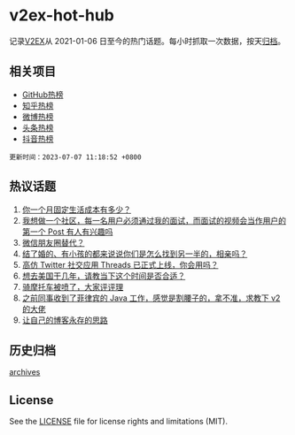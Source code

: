 # v2ex-hot-hub

 记录[V2EX](https://www.v2ex.com/)从 2021-01-06 日至今的热门话题。每小时抓取一次数据，按天[归档](archives)。
 
 ## 相关项目

- [GitHub热榜](https://github.com/it985/github-hot-hub)
- [知乎热榜](https://github.com/it985/zhihu-hot-hub)
- [微博热榜](https://github.com/it985/weibo-hot-hub)
- [头条热榜](https://github.com/it985/toutiao-hot-hub)
- [抖音热榜](https://github.com/it985/douyin-hot-hub)


 `更新时间：2023-07-07 11:18:52 +0800`

## 热议话题

1. [你一个月固定生活成本有多少？](https://www.v2ex.com/t/954530)
1. [我想做一个社区，每一名用户必须通过我的面试，而面试的视频会当作用户的第一个 Post 有人有兴趣吗](https://www.v2ex.com/t/954543)
1. [微信朋友圈替代？](https://www.v2ex.com/t/954664)
1. [结了婚的、有小孩的都来说说你们是怎么找到另一半的，相亲吗？](https://www.v2ex.com/t/954745)
1. [高仿 Twitter 社交应用 Threads 已正式上线，你会用吗？](https://www.v2ex.com/t/954553)
1. [想去美国干几年，请教当下这个时间是否合适？](https://www.v2ex.com/t/954554)
1. [骑摩托车被喷了，大家评评理](https://www.v2ex.com/t/954599)
1. [之前同事收到了菲律宾的 Java 工作，感觉是割腰子的，拿不准，求教下 v2 的大佬](https://www.v2ex.com/t/954604)
1. [让自己的博客永存的思路](https://www.v2ex.com/t/954536)

## 历史归档

[archives](archives)

## License

See the [LICENSE](LICENSE) file for license rights and limitations (MIT).
